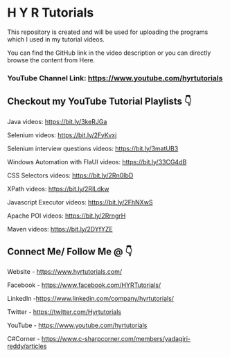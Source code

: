 # H Y R Tutorials

This repository is created and will be used for uploading the programs which I used in my tutorial videos.

You can find the GitHub link in the video description or you can directly browse the content from Here.

### YouTube Channel Link: https://www.youtube.com/hyrtutorials


## Checkout my YouTube Tutorial Playlists 👇

Java videos: 
https://bit.ly/3keRJGa

Selenium videos:
https://bit.ly/2FyKvxj

Selenium interview questions videos: 
https://bit.ly/3matUB3

Windows Automation with FlaUI videos:
https://bit.ly/33CG4dB

CSS Selectors videos:
https://bit.ly/2Rn0IbD

XPath videos:
https://bit.ly/2RlLdkw

Javascript Executor videos:
https://bit.ly/2FhNXwS

Apache POI videos:
https://bit.ly/2RrngrH

Maven videos:
https://bit.ly/2DYfYZE


## Connect Me/ Follow Me @ 👇

Website - https://www.hyrtutorials.com/

Facebook - https://www.facebook.com/HYRTutorials/

LinkedIn -https://www.linkedin.com/company/hyrtutorials/

Twitter - https://twitter.com/Hyrtutorials

YouTube - https://www.youtube.com/hyrtutorials

C#Corner - https://www.c-sharpcorner.com/members/yadagiri-reddy/articles

